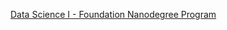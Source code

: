 [Data Science I - Foundation Nanodegree Program](https://classroom.udacity.com/nanodegrees/nd110/syllabus)
